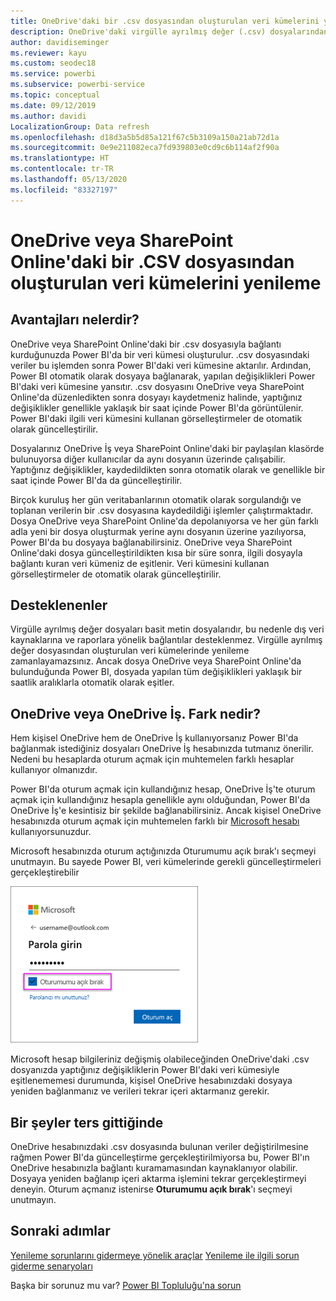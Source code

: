 ```yaml
---
title: OneDrive'daki bir .csv dosyasından oluşturulan veri kümelerini yenileme
description: OneDrive'daki virgülle ayrılmış değer (.csv) dosyalarından oluşturulan veri kümelerini yenileme
author: davidiseminger
ms.reviewer: kayu
ms.custom: seodec18
ms.service: powerbi
ms.subservice: powerbi-service
ms.topic: conceptual
ms.date: 09/12/2019
ms.author: davidi
LocalizationGroup: Data refresh
ms.openlocfilehash: d18d3a5b5d85a121f67c5b3109a150a21ab72d1a
ms.sourcegitcommit: 0e9e211082eca7fd939803e0cd9c6b114af2f90a
ms.translationtype: HT
ms.contentlocale: tr-TR
ms.lasthandoff: 05/13/2020
ms.locfileid: "83327197"
---
```

# <a name="refresh-a-dataset-created-from-a-csv-file-on-onedrive-or-sharepoint-online"></a>OneDrive veya SharePoint Online'daki bir .CSV dosyasından oluşturulan veri kümelerini yenileme
## <a name="what-are-the-advantages"></a>Avantajları nelerdir?
OneDrive veya SharePoint Online'daki bir .csv dosyasıyla bağlantı kurduğunuzda Power BI'da bir veri kümesi oluşturulur. .csv dosyasındaki veriler bu işlemden sonra Power BI'daki veri kümesine aktarılır. Ardından, Power BI otomatik olarak dosyaya bağlanarak, yapılan değişiklikleri Power BI'daki veri kümesine yansıtır. .csv dosyasını OneDrive veya SharePoint Online'da düzenledikten sonra dosyayı kaydetmeniz halinde, yaptığınız değişiklikler genellikle yaklaşık bir saat içinde Power BI'da görüntülenir. Power BI'daki ilgili veri kümesini kullanan görselleştirmeler de otomatik olarak güncelleştirilir.

Dosyalarınız OneDrive İş veya SharePoint Online'daki bir paylaşılan klasörde bulunuyorsa diğer kullanıcılar da aynı dosyanın üzerinde çalışabilir. Yaptığınız değişiklikler, kaydedildikten sonra otomatik olarak ve genellikle bir saat içinde Power BI'da da güncelleştirilir.

Birçok kuruluş her gün veritabanlarının otomatik olarak sorgulandığı ve toplanan verilerin bir .csv dosyasına kaydedildiği işlemler çalıştırmaktadır. Dosya OneDrive veya SharePoint Online'da depolanıyorsa ve her gün farklı adla yeni bir dosya oluşturmak yerine aynı dosyanın üzerine yazılıyorsa, Power BI'da bu dosyaya bağlanabilirsiniz. OneDrive veya SharePoint Online'daki dosya güncelleştirildikten kısa bir süre sonra, ilgili dosyayla bağlantı kuran veri kümeniz de eşitlenir. Veri kümesini kullanan görselleştirmeler de otomatik olarak güncelleştirilir.

## <a name="whats-supported"></a>Desteklenenler
Virgülle ayrılmış değer dosyaları basit metin dosyalarıdır, bu nedenle dış veri kaynaklarına ve raporlara yönelik bağlantılar desteklenmez. Virgülle ayrılmış değer dosyasından oluşturulan veri kümelerinde yenileme zamanlayamazsınız. Ancak dosya OneDrive veya SharePoint Online'da bulunduğunda Power BI, dosyada yapılan tüm değişiklikleri yaklaşık bir saatlik aralıklarla otomatik olarak eşitler.

## <a name="onedrive-or-onedrive-for-business-whats-the-difference"></a>OneDrive veya OneDrive İş. Fark nedir?
Hem kişisel OneDrive hem de OneDrive İş kullanıyorsanız Power BI'da bağlanmak istediğiniz dosyaları OneDrive İş hesabınızda tutmanız önerilir. Nedeni bu hesaplarda oturum açmak için muhtemelen farklı hesaplar kullanıyor olmanızdır.

Power BI'da oturum açmak için kullandığınız hesap, OneDrive İş'te oturum açmak için kullandığınız hesapla genellikle aynı olduğundan, Power BI'da OneDrive İş'e kesintisiz bir şekilde bağlanabilirsiniz. Ancak kişisel OneDrive hesabınızda oturum açmak için muhtemelen farklı bir [Microsoft hesabı](https://account.microsoft.com) kullanıyorsunuzdur.

Microsoft hesabınızda oturum açtığınızda Oturumumu açık bırak'ı seçmeyi unutmayın. Bu sayede Power BI, veri kümelerinde gerekli güncelleştirmeleri gerçekleştirebilir

![Oturum açma örneği](media/refresh-csv-file-onedrive/refresh_signin_keepmesignedin.png)

Microsoft hesap bilgileriniz değişmiş olabileceğinden OneDrive'daki .csv dosyanızda yaptığınız değişikliklerin Power BI'daki veri kümesiyle eşitlenememesi durumunda, kişisel OneDrive hesabınızdaki dosyaya yeniden bağlanmanız ve verileri tekrar içeri aktarmanız gerekir.

## <a name="when-things-go-wrong"></a>Bir şeyler ters gittiğinde
OneDrive hesabınızdaki .csv dosyasında bulunan veriler değiştirilmesine rağmen Power BI'da güncelleştirme gerçekleştirilmiyorsa bu, Power BI'ın OneDrive hesabınızla bağlantı kuramamasından kaynaklanıyor olabilir. Dosyaya yeniden bağlanıp içeri aktarma işlemini tekrar gerçekleştirmeyi deneyin. Oturum açmanız istenirse **Oturumumu açık bırak**'ı seçmeyi unutmayın.

## <a name="next-steps"></a>Sonraki adımlar
[Yenileme sorunlarını gidermeye yönelik araçlar](service-gateway-onprem-tshoot.md)
[Yenileme ile ilgili sorun giderme senaryoları](refresh-troubleshooting-refresh-scenarios.md)

Başka bir sorunuz mu var? [Power BI Topluluğu'na sorun](https://community.powerbi.com/)

